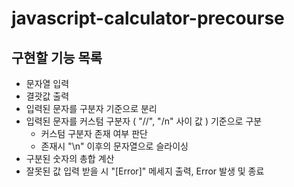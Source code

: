 # javascript-calculator-precourse
## 구현할 기능 목록
- 문자열 입력
- 결괏값 출력
- 입력된 문자를 구분자 기준으로 분리
- 입력된 문자를 커스텀 구분자 ( "//", "/n" 사이 값 ) 기준으로 구분
  - 커스텀 구분자 존재 여부 판단
  - 존재시 "\n" 이후의 문자열으로 슬라이싱
- 구분된 숫자의 총합 계산
- 잘못된 값 입력 받을 시 "[Error]" 메세지 출력, Error 발생 및 종료